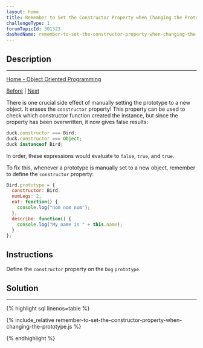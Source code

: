```yaml
---
layout: home
title: Remember to Set the Constructor Property when Changing the Prototype
challengeType: 1
forumTopicId: 301323
dashedName: remember-to-set-the-constructor-property-when-changing-the-prototype
---
```


<div class="row">
<div class="columnStmt" markdown="1">

## Description
------

[Home - Object Oriented Programming](./README.md)

[Before](./change-the-prototype-to-a-new-object.md)  | [Next](./understand-where-an-objects-prototype-comes-from.md) 

There is one crucial side effect of manually setting the prototype to a new object. It erases the `constructor` property! This property can be used to check which constructor function created the instance, but since the property has been overwritten, it now gives false results:

```js
duck.constructor === Bird;
duck.constructor === Object;
duck instanceof Bird;
```

In order, these expressions would evaluate to `false`, `true`, and `true`.

To fix this, whenever a prototype is manually set to a new object, remember to define the `constructor` property:

```js
Bird.prototype = {
  constructor: Bird,
  numLegs: 2,
  eat: function() {
    console.log("nom nom nom");
  },
  describe: function() {
    console.log("My name is " + this.name); 
  }
};
```

##  Instructions 

Define the `constructor` property on the `Dog` `prototype`.

</div>
<div class="columnSol" markdown="1">

## Solution
------

{% highlight sql linenos=table %}

{% include_relative remember-to-set-the-constructor-property-when-changing-the-prototype.js %}

{% endhighlight %}

</div>
</div>

